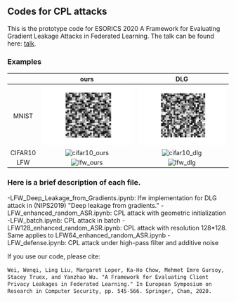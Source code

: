 ## Codes for CPL attacks

This is the prototype code for ESORICS 2020 A Framework for Evaluating Gradient Leakage Attacks in Federated Learning. The talk can be found here:  <a href="https://www.youtube.com/watch?v=BNGpv4AW80g" target="_blank">talk</a>.

### Examples

|  | ours | DLG |
|:---:|:---:|:---:|
| MNIST| ![mnist_ours](demo/mnist_ours.gif) | ![mnist_dlg](demo/mnist_dlg.gif) |
| CIFAR10| ![cifar10_ours](demo/cifar10_ours.gif) | ![cifar10_dlg](demo/cifar10_dlg.gif) |
| LFW| ![lfw_ours](demo/lfw_ours.gif) | ![lfw_dlg](demo/lfw_dlg.gif) |


### Here is a brief description of each file.

-LFW_Deep_Leakage_from_Gradients.ipynb: lfw implementation for DLG attack in (NIPS2019) "Deep leakage from gradients."
-LFW_enhanced_random_ASR.ipynb: CPL attack with geometric initialization
-LFW_batch.ipynb: CPL attack in batch
-LFW128_enhanced_random_ASR.ipynb: CPL attack with resolution 128*128. Same applies to LFW64_enhanced_random_ASR.ipynb
-LFW_defense.ipynb: CPL attack under high-pass filter and additive noise

If you use our code, please cite:

```
Wei, Wenqi, Ling Liu, Margaret Loper, Ka-Ho Chow, Mehmet Emre Gursoy, Stacey Truex, and Yanzhao Wu. "A Framework for Evaluating Client Privacy Leakages in Federated Learning." In European Symposium on Research in Computer Security, pp. 545-566. Springer, Cham, 2020.
```

